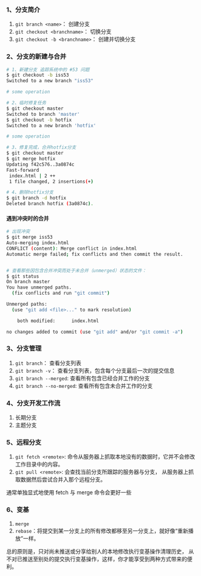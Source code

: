 ### 1、分支简介
1) `git branch <name>`： 创建分支
2) `git checkout <branchname>`： 切换分支
3) `git checkout -b <branchname>`： 创建并切换分支

### 2、分支的新建与合并
```bash
# 1、新建分支 追踪系统中的 #53 问题
$ git checkout -b iss53
Switched to a new branch "iss53"

# some operation

# 2、临时修复任务
$ git checkout master
Switched to branch 'master'
$ git checkout -b hotfix
Switched to a new branch 'hotfix'

# some operation

# 3、修复完成，合并hotfix分支
$ git checkout master
$ git merge hotfix
Updating f42c576..3a0874c
Fast-forward
 index.html | 2 ++
 1 file changed, 2 insertions(+)

# 4、删除hotfix分支
$ git branch -d hotfix
Deleted branch hotfix (3a0874c).
```
#### 遇到冲突时的合并
```bash
# 出现冲突
$ git merge iss53
Auto-merging index.html
CONFLICT (content): Merge conflict in index.html
Automatic merge failed; fix conflicts and then commit the result.


# 查看那些因包含合并冲突而处于未合并（unmerged）状态的文件：
$ git status
On branch master
You have unmerged paths.
  (fix conflicts and run "git commit")

Unmerged paths:
  (use "git add <file>..." to mark resolution)

    both modified:      index.html

no changes added to commit (use "git add" and/or "git commit -a")
```

### 3、分支管理
1) `git branch`： 查看分支列表
2) `git branch -v`： 查看分支列表，包含每个分支最后一次的提交信息
3) `git branch --merged`: 查看所有包含已经合并工作的分支
4) `git branch --no-merged`: 查看所有包含未合并工作的分支


### 4、分支开发工作流
1) 长期分支
2) 主题分支

### 5、远程分支
1) `git fetch <remote>`: 命令从服务器上抓取本地没有的数据时，它并不会修改工作目录中的内容。
2) `git pull <remote>`: 会查找当前分支所跟踪的服务器与分支， 从服务器上抓取数据然后尝试合并入那个远程分支。

通常单独显式地使用 fetch 与 merge 命令会更好一些

### 6、变基
1) `merge`
2) `rebase`：将提交到某一分支上的所有修改都移至另一分支上，就好像“重新播放”一样。

总的原则是，只对尚未推送或分享给别人的本地修改执行变基操作清理历史， 从不对已推送至别处的提交执行变基操作，这样，你才能享受到两种方式带来的便利。